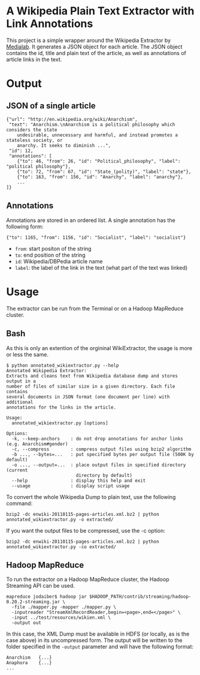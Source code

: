 # A Wikipedia Plain Text Extractor with Link Annotations

This project is a simple wrapper around the Wikipedia Extractor by [Medialab](http://medialab.di.unipi.it/wiki/Wikipedia_Extractor). It generates a JSON object for each article. The JSON object contains the id, title and plain text of the article, as well as annotations of article links in the text.

# Output

## JSON of a single article

	{"url": "http://en.wikipedia.org/wiki/Anarchism", 
	 "text": "Anarchism.\nAnarchism is a political philosophy which considers the state 
		undesirable, unnecessary and harmful, and instead promotes a stateless society, or 
		anarchy. It seeks to diminish ...", 
	 "id": 12, 
	 "annotations": [
		{"to": 46, "from": 26, "id": "Political_philosophy", "label": "political philosophy"}, 
		{"to": 72, "from": 67, "id": "State_(polity)", "label": "state"}, 
		{"to": 163, "from": 156, "id": "Anarchy", "label": "anarchy"}, 
		...
	]}


## Annotations

Annotations are stored in an ordered list. A single annotation has the following form:

	{"to": 1165, "from": 1156, "id": "Socialist", "label": "socialist"}
	
* `from`: start positon of the string
* `to`: end position of the string
* `id`: Wikipedia/DBPedia article name
* `label`: the label of the link in the text (what part of the text was linked)

# Usage

The extractor can be run from the Terminal or on a Hadoop MapReduce
cluster.

## Bash

As this is only an extention of the orgininal WikiExtractor, the usage is more or less the same.

	$ python annotated_wikiextractor.py --help
	Annotated Wikipedia Extractor:
	Extracts and cleans text from Wikipedia database dump and stores output in a
	number of files of similar size in a given directory. Each file contains
	several documents in JSON format (one document per line) with additional
	annotations for the links in the article.

	Usage:
	  annotated_wikiextractor.py [options]

	Options:
	  -k, --keep-anchors    : do not drop annotations for anchor links (e.g. Anarchism#gender)
	  -c, --compress        : compress output files using bzip2 algorithm
	  -b ..., --bytes=...   : put specified bytes per output file (500K by default)
	  -o ..., --output=...  : place output files in specified directory (current
	                          directory by default)
	  --help                : display this help and exit
	  --usage               : display script usage

To convert the whole Wikipedia Dump to plain text, use the following command:

	bzip2 -dc enwiki-20110115-pages-articles.xml.bz2 | python annotated_wikiextractor.py -o extracted/

If you want the output files to be compressed, use the -c option:

	bzip2 -dc enwiki-20110115-pages-articles.xml.bz2 | python annotated_wikiextractor.py -co extracted/

## Hadoop MapReduce

To run the extractor on a Hadoop MapReduce cluster, the Hadoop Streaming API can be used.

	mapreduce jodaiber$ hadoop jar $HADOOP_PATH/contrib/streaming/hadoop-0.20.2-streaming.jar \
	  -file ./mapper.py -mapper ./mapper.py \
	  -inputreader "StreamXmlRecordReader,begin=<page>,end=</page>" \
	  -input ../test/resources/wikien.xml \
	  -output out

In this case, the XML Dump must be available in HDFS (or locally, as is
the case above) in its uncompressed form. The output will be written to
the folder specified in the `-output` parameter and will have the following format:

	Anarchism	{...}
	Anaphora	{...}
	...

